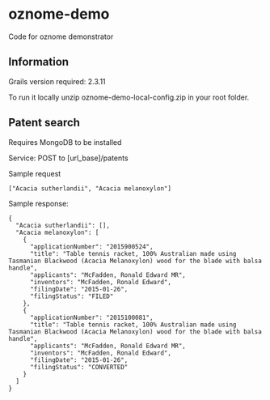 oznome-demo
=========

Code for oznome demonstrator

## Information

Grails version required: 2.3.11

To run it locally unzip oznome-demo-local-config.zip in your root folder.


## Patent search
Requires MongoDB to be installed

Service: POST to [url_base]/patents

Sample request
```
["Acacia sutherlandii", "Acacia melanoxylon"]
```

Sample response:
```
{
  "Acacia sutherlandii": [],
  "Acacia melanoxylon": [
    {
      "applicationNumber": "2015900524",
      "title": "Table tennis racket, 100% Australian made using Tasmanian Blackwood (Acacia Melanoxylon) wood for the blade with balsa handle",
      "applicants": "McFadden, Ronald Edward MR",
      "inventors": "McFadden, Ronald Edward",
      "filingDate": "2015-01-26",
      "filingStatus": "FILED"
    },
    {
      "applicationNumber": "2015100081",
      "title": "Table tennis racket, 100% Australian made using Tasmanian Blackwood (Acacia Melanoxylon) wood for the blade with balsa handle",
      "applicants": "McFadden, Ronald Edward MR",
      "inventors": "McFadden, Ronald Edward",
      "filingDate": "2015-01-26",
      "filingStatus": "CONVERTED"
    }
  ]
}
```